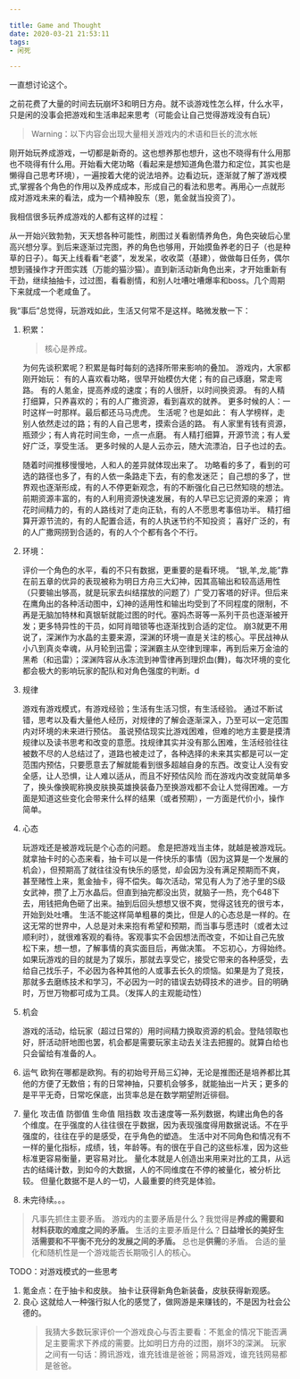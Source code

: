 ```yaml
---

title: Game and Thought
date: 2020-03-21 21:53:11
tags: 
- 闲死 

---
```


一直想讨论这个。

之前花费了大量的时间去玩崩坏3和明日方舟。就不谈游戏性怎么样，什么水平，只是闲的没事会把游戏和生活串起来思考（可能会让自己觉得游戏没有白玩）

> Warning：以下内容会出现大量相关游戏内的术语和巨长的流水帐

刚开始玩养成游戏，一切都是新奇的。这也想养那也想升，这也不晓得有什么用那也不晓得有什么用。开始看大佬功略（看起来是想知道角色潜力和定位，其实也是懒得自己思考环境），一遍按着大佬的说法培养。边看边玩，逐渐就了解了游戏模式,掌握各个角色的作用以及养成成本，形成自己的看法和思考。再用心一点就形成对游戏未来的看法，成为一个精神股东（恩，氪金就当投资了）。

我相信很多玩养成游戏的人都有这样的过程：

从一开始兴致勃勃，天天想各种可能性，刷图过关看剧情养角色，角色突破后心里高兴想分享。到后来逐渐过完图，养的角色也够用，开始摸鱼养老的日子（也是种草的日子）。每天上线看看“老婆”，发发呆，收收菜（基建），做做每日任务，偶尔想到骚操作才开图实践（万能的猫沙猫）。直到新活动新角色出来，才开始重新有干劲，继续抽抽卡，过过图，看看剧情，和别人吐嘈吐嘈爆率和boss。几个周期下来就成一个老咸鱼了。



我“事后”总觉得，玩游戏如此，生活又何常不是这样。略微发散一下：



1. 积累：

   > 核心是养成。

   为何先谈积累呢？积累是每时每刻的选择所带来影响的叠加。
   游戏内，大家都刚开始玩：
   有的人喜欢看功略，很早开始模仿大佬；有的自己琢磨，常走弯路。
   有的人氪金，提高养成的速度；有的人很肝，以时间换资源。
   有的人精打细算，只养喜欢的；有的人广撒资源，看到喜欢的就养。
   更多时候的人：一时这样一时那样。最后都还马马虎虎。
   生活呢？也是如此：
   有人学榜样，走别人依然走过的路；有的人自己思考，摸索合适的路。
   有人家里有钱有资源，瓶颈少；有人肯花时间生命，一点一点磨。
   有人精打细算，开源节流；有人爱好广泛，享受生活。
   更多时候的人是人云亦云，随大流漂泊，日子也过的去。

   
   随着时间推移慢慢地，人和人的差异就体现出来了。
   功略看的多了，看到的可选的路径也多了，有的人依一条路走下去，有的愈发迷茫；
   自己想的多了，世界观也逐渐形成，有的人不停更新观念，有的不断强化自己已然知晓的想法。
   前期资源丰富的，有的人利用资源快速发展，有的人早已忘记资源的来源；
   肯花时间精力的，有的人路线对了走向正轨，有的人不愿思考事倍功半。
   精打细算开源节流的，有的人配置合适，有的人执迷节约不知投资；
   喜好广泛的，有的人广撒网捞到合适的，有的人个个都有各个不行。

   

2. 环境：

   评价一个角色的水平，看的不只有数据，更重要的是看环境。
   “银,羊,龙,能”靠在前五章的优异的表现被称为明日方舟三大幻神，因其高输出和较高适用性（只要输出够高，就是玩家去纠结摆放的问题了）广受刀客塔的好评。但后来在鹰角出的各种活动图中，幻神的适用性和输出均受到了不同程度的限制，不再是无脑加特林和真银斩就能过图的时代。塞妈杰哥等一系列干员也逐渐被开发；更多特异性的干员，如阿肖暗锁等也逐渐找到合适的定位。
   崩3就更不用说了，深渊作为水晶的主要来源，深渊的环境一直是关注的核心。平民战神从小八到真炎幸魂，从月轮到迅雷；深渊霸主从空律到理率，再到后来万金油的黑希（和迅雷）；深渊阵容从永冻流到神雪律再到理炽血(舞)，每次环境的变化都会极大的影响玩家的配队和对角色强度的判断。d

   

3. 规律

   游戏有游戏模式，有游戏经验；生活有生活习惯，有生活经验。
   通过不断试错，思考以及看大量他人经历，对规律的了解会逐渐深入，乃至可以一定范围内对环境的未来进行预估。
   虽说预估现实比游戏困难，但难的地方主要是摸清规律以及读书思考和改变的意愿。找规律其实并没有那么困难，生活经验往往被数不尽的人总结过了，道路也被走过了，各种选择的未来其实都是可以一定范围内预估，只要愿意去了解就能看到很多超越自身的东西。改变让人没有安全感，让人恐惧，让人难以适从，而且不好预估风险
   而在游戏内改变就简单多了，换头像换昵称换皮肤换英雄换装备乃至换游戏都不会让人觉得困难。一方面是知道这些变化会带来什么样的结果（或者预期），一方面是代价小，操作简单。
   
4. 心态

   玩游戏还是被游戏玩是个心态的问题。
   愈是把游戏当主体，就越是被游戏玩。就拿抽卡时的心态来看，抽卡可以是一件快乐的事情（因为这算是一个发展的机会），但预期高了就往往没有快乐的感觉，却会因为没有满足预期而不爽，甚至赌性上来，氪金抽卡，得不偿失。每次活动，常见有人为了池子里的S级女武神，攒了上万水晶后。但直到抽完都没出货，就脑子一热，充个648下去，用钱把角色砸了出来。抽到后回头想想又很不爽，觉得这钱充的很亏本，开始到处吐嘈。
   生活不能这样简单粗暴的类比，但是人的心态总是一样的。在这无常的世界中，人总是对未来抱有希望和预期，而当事与愿违时（或者太过顺利时），就很难客观的看待。客观事实不会因想法而改变，不如让自己先放松下来，想一想，了解事情的真实面目后，再做决策。
   不忘初心，方得始终。如果玩游戏的目的就是为了娱乐，那就去享受它，接受它带来的各种感受，去给自己找乐子，不必因为各种其他的人或事去长久的烦恼。如果是为了竞技，那就多去磨练技术和学习，不必因为一时的错误去妨碍技术的进步。目的明确时，万世万物都可成为工具。（发挥人的主观能动性）

   

2. 机会

   游戏的活动，给玩家（超过日常的）用时间精力换取资源的机会。登陆领取也好，肝活动肝地图也罢，机会都是需要玩家主动去关注去把握的。就算白给也只会留给有准备的人。
3. 运气
   欧狗在哪都是欧狗。有的初始号开局三幻神，无论是推图还是培养都比其他的方便了无数倍；有的日常神抽，只要机会够多，就能抽出一片天；更多的是平平无奇，日常吃保底，出货率总是在数学期望附近徘徊。 
4. 量化
   攻击值 防御值 生命值 阻挡数 攻击速度等一系列数据，构建出角色的各个维度。在乎强度的人往往很在乎数据，因为表现强度得用数据说话。不在乎强度的，往往在乎的是感受，在乎角色的塑造。
   生活中对不同角色和情况有不一样的量化指标，成绩，钱，年龄等。有的很在乎自己的这些标准，因为这些标准更容易衡量，更容易对比。
   量化本就是人创造出来用来对比的工具，从远古的结绳计数，到如今的大数据，人的不同维度在不停的被量化，被分析比较。
   但量化数据不是人的一切，人最重要的终究是体验。
5. 未完待续。。。


> 凡事先抓住主要矛盾。
游戏内的主要矛盾是什么？我觉得是**养成的需要和材料获取的难度之间的矛盾。**
生活的主要矛盾是什么？**日益增长的美好生活需要和不平衡不充分的发展之间的矛盾。**
总也是**供需**的矛盾。
合适的量化和随机性是一个游戏能否长期吸引人的核心。





TODO：对游戏模式的一些思考
1. 氪金点：在于抽卡和皮肤。
   抽卡让获得新角色新装备，皮肤获得新观感。
2. 良心
   这就给人一种强行拟人化的感觉了，做网游是来赚钱的，不是因为社会公德的。
   > 我猜大多数玩家评价一个游戏良心与否主要看：不氪金的情况下能否满足主要需求下养成的需要。比如明日方舟的过图，崩坏3的深渊。
玩家之间有一句话：腾讯游戏，谁充钱谁是爸爸；网易游戏，谁充钱网易都是爸爸。

   